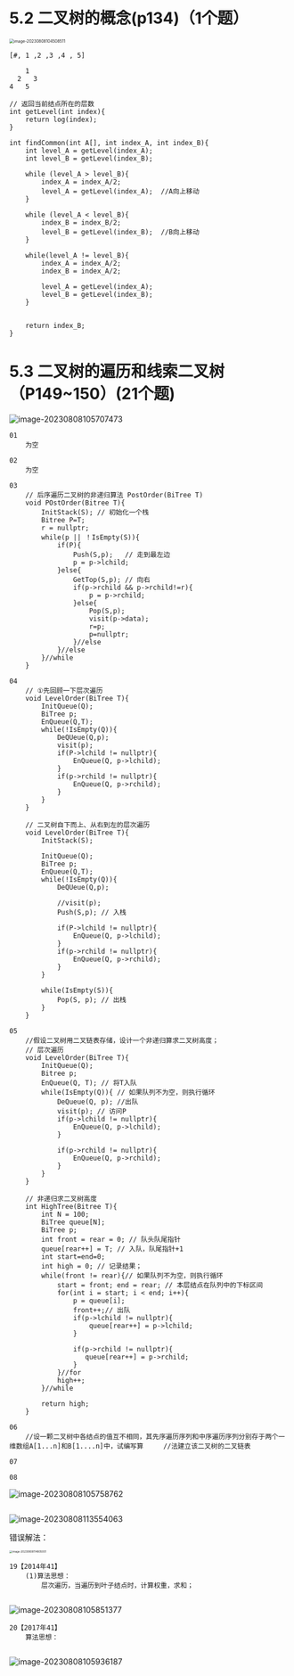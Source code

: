 # 5.2 二叉树的概念(p134)（1个题）

<img src="https://cdn.jsdelivr.net/gh/lsyhahaha/Mytypora/img/202308081136665.png" alt="image-20230808104508511" style="zoom:50%;" />



```
[#, 1 ,2 ,3 ,4 , 5]

    1
  2   3
4   5

// 返回当前结点所在的层数
int getLevel(int index){
	return log(index);
}

int findCommon(int A[], int index_A, int index_B){
	int level_A = getLevel(index_A);
	int level_B = getLevel(index_B);
	
	while (level_A > level_B){
		index_A = index_A/2;
		level_A = getLevel(index_A);  //A向上移动
	}
	
	while (level_A < level_B){
		index_B = index_B/2;
		level_B = getLevel(index_B);  //B向上移动
	}
	
	while(level_A != level_B){
		index_A = index_A/2;
		index_B = index_A/2;
		
		level_A = getLevel(index_A);
		level_B = getLevel(index_B);
	}
	
	
	return index_B;
}
```





# 5.3 二叉树的遍历和线索二叉树（P149~150）(21个题)

![image-20230808105707473](https://cdn.jsdelivr.net/gh/lsyhahaha/Mytypora/img/202308081136916.png)



```
01 
	为空
	
02 
	为空
	
03 
	// 后序遍历二叉树的非递归算法 PostOrder(BiTree T)
	void POstOrder(Bitree T){
		InitStack(S); // 初始化一个栈
		Bitree P=T;
		r = nullptr;
		while(p || ！IsEmpty(S)){
			if(P){
				Push(S,p);   // 走到最左边
				p = p->lchild;
			}else{
				GetTop(S,p); // 向右
				if(p->rchild && p->rchild!=r){
					p = p->rchild;
				}else{
					Pop(S,p); 
					visit(p->data);
					r=p;
					p=nullptr;
				}//else
			}//else
		}//while
	}
	
04	
	// ①先回顾一下层次遍历
	void LevelOrder(BiTree T){
		InitQueue(Q);
		BiTree p;
		EnQueue(Q,T);
		while(!IsEmpty(Q)){
			DeQUeue(Q,p);
			visit(p);
			if(P->lchild != nullptr){
				EnQueue(Q, p->lchild);
			}
			if(p->rchild != nullptr){
				EnQueue(Q, p->rchild);
			}
		}
	}
	
	// 二叉树自下而上、从右到左的层次遍历
	void LevelOrder(BiTree T){
		InitStack(S);
	
		InitQueue(Q);
		BiTree p;
		EnQueue(Q,T);
		while(!IsEmpty(Q)){
			DeQUeue(Q,p);
			
			//visit(p);
			Push(S,p); // 入栈
			
			if(P->lchild != nullptr){
				EnQueue(Q, p->lchild);
			}
			if(p->rchild != nullptr){
				EnQueue(Q, p->rchild);
			}
		}
		
		while(IsEmpty(S)){
			Pop(S, p); // 出栈
		}
	}

05
	//假设二叉树用二叉链表存储，设计一个非递归算求二叉树高度；
	// 层次遍历
	void LevelOrder(BiTree T){
		InitQueue(Q);
		Bitree p;
		EnQueue(Q, T); // 将T入队
		while(IsEmpty(Q)){ // 如果队列不为空，则执行循环
			DeQueue(Q, p); //出队
			visit(p); // 访问P
			if(p->lchild != nullptr){
				EnQueue(Q, p->lchild);
			}
			
			if(p->rchild != nullptr){
				EnQueue(Q, p->rchild);
			}
		}
	}
	
	// 非递归求二叉树高度
	int HighTree(Bitree T){
		int N = 100;
		BiTree queue[N]; 
		BiTree p;
		int front = rear = 0; // 队头队尾指针
		queue[rear++] = T; // 入队，队尾指针+1
		int start=end=0;
		int high = 0; // 记录结果；
		while(front != rear){// 如果队列不为空，则执行循环
			start = front; end = rear; // 本层结点在队列中的下标区间
			for(int i = start; i < end; i++){
				p = queue[i];
				front++;// 出队
				if(p->lchild != nullptr){
					queue[rear++] = p->lchild;
				}
			
                if(p->rchild != nullptr){
                   queue[rear++] = p->rchild;
                }
			}//for
			high++;
		}//while
		
		return high;
	}
	
06
	//设一颗二叉树中各结点的值互不相同，其先序遍历序列和中序遍历序列分别存于两个一维数组A[1...n]和B[1....n]中，试编写算		//法建立该二叉树的二叉链表

07

08
```

![image-20230808105758762](https://cdn.jsdelivr.net/gh/lsyhahaha/Mytypora/img/202308081057867.png)

```

```

![image-20230808113554063](https://cdn.jsdelivr.net/gh/lsyhahaha/Mytypora/img/202308081135176.png)

错误解法：

<img src="https://cdn.jsdelivr.net/gh/lsyhahaha/Mytypora/img/202308081148166.png" alt="image-20230808114805001" style="zoom:33%;" />

```
19【2014年41】
	(1)算法思想：
		层次遍历，当遍历到叶子结点时，计算权重，求和；
		
```

![image-20230808105851377](https://cdn.jsdelivr.net/gh/lsyhahaha/Mytypora/img/202308081058496.png)

```
20【2017年41】
	算法思想：
	
```

![image-20230808105936187](https://cdn.jsdelivr.net/gh/lsyhahaha/Mytypora/img/202308081059348.png)